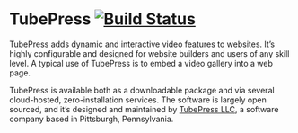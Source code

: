 TubePress [![Build Status](https://secure.travis-ci.org/tubepress/tubepress.png)](http://travis-ci.org/tubepress/tubepress)
=====

TubePress adds dynamic and interactive video features to websites. It’s highly configurable and designed for website
builders and users of any skill level. A typical use of TubePress is to embed a video gallery into a web page.

TubePress is available both as a downloadable package and via several cloud-hosted, zero-installation services.
The software is largely open sourced, and it’s designed and maintained by [TubePress LLC](http://tubepress.com/),
a software company based in Pittsburgh, Pennsylvania.